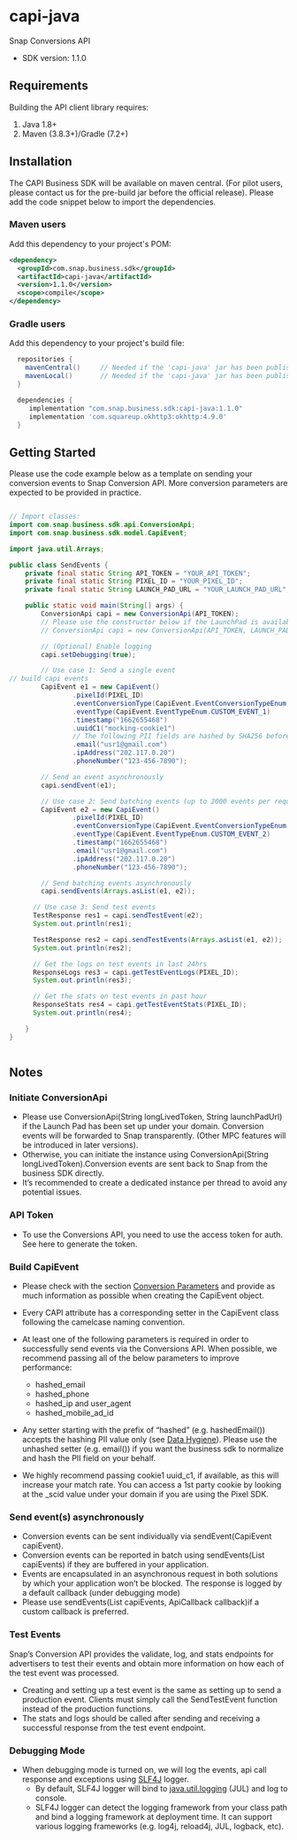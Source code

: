 # capi-java

Snap Conversions API
- SDK version: 1.1.0

## Requirements

Building the API client library requires:
1. Java 1.8+
2. Maven (3.8.3+)/Gradle (7.2+)

## Installation

The CAPI Business SDK will be available on maven central. (For pilot users, please contact us for the pre-build jar before the official release). Please add the code snippet below to import the dependencies.

### Maven users

Add this dependency to your project's POM:

```xml
<dependency>
  <groupId>com.snap.business.sdk</groupId>
  <artifactId>capi-java</artifactId>
  <version>1.1.0</version>
  <scope>compile</scope>
</dependency>
```

### Gradle users

Add this dependency to your project's build file:

```groovy
  repositories {
    mavenCentral()     // Needed if the 'capi-java' jar has been published to maven central.
    mavenLocal()       // Needed if the 'capi-java' jar has been published to the local maven repo.
  }

  dependencies {
     implementation "com.snap.business.sdk:capi-java:1.1.0"
     implementation 'com.squareup.okhttp3:okhttp:4.9.0'
  }
```

## Getting Started

Please use the code example below as a template on sending your conversion events to Snap Conversion API. More conversion parameters are expected to be provided in practice.

```java

// Import classes:
import com.snap.business.sdk.api.ConversionApi;
import com.snap.business.sdk.model.CapiEvent;

import java.util.Arrays;

public class SendEvents {
    private final static String API_TOKEN = "YOUR_API_TOKEN";
    private final static String PIXEL_ID = "YOUR_PIXEL_ID";
    private final static String LAUNCH_PAD_URL = "YOUR_LAUNCH_PAD_URL";

    public static void main(String[] args) {
        ConversionApi capi = new ConversionApi(API_TOKEN);
        // Please use the constructor below if the LaunchPad is available.
        // ConversionApi capi = new ConversionApi(API_TOKEN, LAUNCH_PAD_URL);

        // (Optional) Enable logging
        capi.setDebugging(true);

        // Use case 1: Send a single event
// build capi events
        CapiEvent e1 = new CapiEvent()
                .pixelId(PIXEL_ID)
                .eventConversionType(CapiEvent.EventConversionTypeEnum.WEB)
                .eventType(CapiEvent.EventTypeEnum.CUSTOM_EVENT_1)
                .timestamp("1662655468")
                .uuidC1("mocking-cookie1")
                // The following PII fields are hashed by SHA256 before being sent to CAPI.
                .email("usr1@gmail.com")
                .ipAddress("202.117.0.20")
                .phoneNumber("123-456-7890");

        // Send an event asynchronously
        capi.sendEvent(e1);

        // Use case 2: Send batching events (up to 2000 events per request)
        CapiEvent e2 = new CapiEvent()
                .pixelId(PIXEL_ID)
                .eventConversionType(CapiEvent.EventConversionTypeEnum.WEB)
                .eventType(CapiEvent.EventTypeEnum.CUSTOM_EVENT_2)
                .timestamp("1662655468")
                .email("usr1@gmail.com")
                .ipAddress("202.117.0.20")
                .phoneNumber("123-456-7890");

        // Send batching events asynchronously
        capi.sendEvents(Arrays.asList(e1, e2));

      // Use case 3: Send test events
      TestResponse res1 = capi.sendTestEvent(e2);
      System.out.println(res1);

      TestResponse res2 = capi.sendTestEvents(Arrays.asList(e1, e2));
      System.out.println(res2);

      // Get the logs on test events in last 24hrs
      ResponseLogs res3 = capi.getTestEventLogs(PIXEL_ID);
      System.out.println(res3);

      // Get the stats on test events in past hour
      ResponseStats res4 = capi.getTestEventStats(PIXEL_ID);
      System.out.println(res4);

    }
}



```

## Notes

### Initiate ConversionApi
- Please use ConversionApi(String longLivedToken, String launchPadUrl) if the Launch Pad has been set up under your domain. Conversion events will be forwarded to Snap transparently. (Other MPC features will be introduced in later versions).
- Otherwise, you can initiate the instance using ConversionApi(String longLivedToken).Conversion events are sent back to Snap from the business SDK directly.
- It’s recommended to create a dedicated instance per thread to avoid any potential issues.

### API Token
- To use the Conversions API, you need to use the access token for auth. See here to generate the token.

### Build CapiEvent
- Please check with the section [Conversion Parameters](https://marketingapi.snapchat.com/docs/conversion.html#additional-data-formatting-guidelines) and provide as much information as possible when creating the CapiEvent object.
- Every CAPI attribute has a corresponding setter in the CapiEvent class following the camelcase naming convention.
- At least one of the following parameters is required in order to successfully send events via the Conversions API. When possible, we recommend passing all of the below parameters to improve performance:

  - hashed_email
  - hashed_phone
  - hashed_ip and user_agent
  - hashed_mobile_ad_id

- Any setter starting with the prefix of “hashed” (e.g. hashedEmail()) accepts the hashing PII value only (see [Data Hygiene](https://marketingapi.snapchat.com/docs/conversion.html#data-hygiene)). Please use the unhashed setter (e.g. email()) if you want the business sdk to normalize and hash the PII field on your behalf.
- We highly recommend passing cookie1 uuid_c1, if available, as this will increase your match rate. You can access a 1st party cookie by looking at the _scid value under your domain if you are using the Pixel SDK.

### Send event(s) asynchronously
- Conversion events can be sent individually via sendEvent(CapiEvent capiEvent).
- Conversion events can be reported in batch using sendEvents(List<CapiEvent> capiEvents) if they are buffered in your application.
- Events are encapsulated in an asynchronous request in both solutions by which your application won’t be blocked. The response is logged by a default callback (under debugging mode)
- Please use sendEvents(List<CapiEvent> capiEvents, ApiCallback<Response> callback)if a custom callback is preferred.

### Test Events
Snap’s Conversion API provides the validate, log, and stats endpoints for advertisers to test their events and obtain more information on how each of the test event was processed.
- Creating and setting up a test event is the same as setting up to send a production event. Clients must simply call the SendTestEvent function instead of the production functions.
- The stats and logs should be called after sending and receiving a successful response from the test event endpoint.

### Debugging Mode
- When debugging mode is turned on, we will log the events, api call response and exceptions using [SLF4J](https://www.slf4j.org/manual.html) logger.
  - By default, SLF4J logger will bind to [java.util.logging](https://www.slf4j.org/api/org/slf4j/jul/JDK14LoggerAdapter.html) (JUL) and log to console.
  - SLF4J logger can detect the logging framework from your class path and bind a logging framework at deployment time. It can support various logging frameworks (e.g. log4j, reload4j, JUL, logback, etc).




